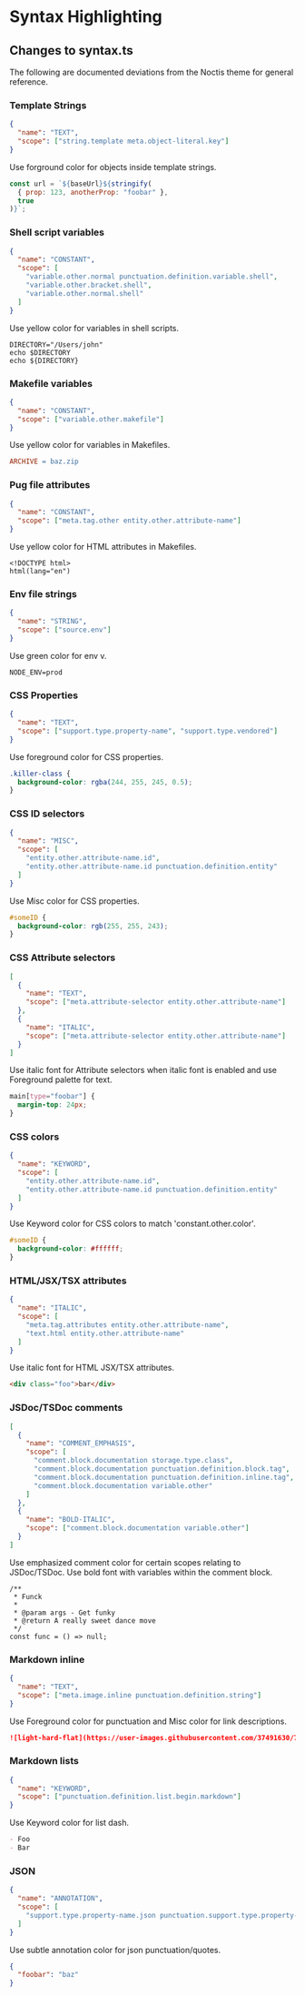 # Syntax Highlighting

## Changes to syntax.ts

The following are documented deviations from the Noctis theme for general reference.

### Template Strings

```json
{
  "name": "TEXT",
  "scope": ["string.template meta.object-literal.key"]
}
```

Use forground color for objects inside template strings.

```js
const url = `${baseUrl}${stringify(
  { prop: 123, anotherProp: "foobar" },
  true
)}`;
```

### Shell script variables

```json
{
  "name": "CONSTANT",
  "scope": [
    "variable.other.normal punctuation.definition.variable.shell",
    "variable.other.bracket.shell",
    "variable.other.normal.shell"
  ]
}
```

Use yellow color for variables in shell scripts.

```shell
DIRECTORY="/Users/john"
echo $DIRECTORY
echo ${DIRECTORY}
```

### Makefile variables

```json
{
  "name": "CONSTANT",
  "scope": ["variable.other.makefile"]
}
```

Use yellow color for variables in Makefiles.

```Makefile
ARCHIVE = baz.zip
```

### Pug file attributes

```json
{
  "name": "CONSTANT",
  "scope": ["meta.tag.other entity.other.attribute-name"]
}
```

Use yellow color for HTML attributes in Makefiles.

```pug
<!DOCTYPE html>
html(lang="en")
```

### Env file strings

```json
{
  "name": "STRING",
  "scope": ["source.env"]
}
```

Use green color for env v.

    NODE_ENV=prod

### CSS Properties

```json
{
  "name": "TEXT",
  "scope": ["support.type.property-name", "support.type.vendored"]
}
```

Use foreground color for CSS properties.

```css
.killer-class {
  background-color: rgba(244, 255, 245, 0.5);
}
```

### CSS ID selectors

```json
{
  "name": "MISC",
  "scope": [
    "entity.other.attribute-name.id",
    "entity.other.attribute-name.id punctuation.definition.entity"
  ]
}
```

Use Misc color for CSS properties.

```css
#someID {
  background-color: rgb(255, 255, 243);
}
```

### CSS Attribute selectors

```json
[
  {
    "name": "TEXT",
    "scope": ["meta.attribute-selector entity.other.attribute-name"]
  },
  {
    "name": "ITALIC",
    "scope": ["meta.attribute-selector entity.other.attribute-name"]
  }
]
```

Use italic font for Attribute selectors when italic font is enabled and use Foreground palette for text.

```css
main[type="foobar"] {
  margin-top: 24px;
}
```

### CSS colors

```json
{
  "name": "KEYWORD",
  "scope": [
    "entity.other.attribute-name.id",
    "entity.other.attribute-name.id punctuation.definition.entity"
  ]
}
```

Use Keyword color for CSS colors to match 'constant.other.color'.

```css
#someID {
  background-color: #ffffff;
}
```

### HTML/JSX/TSX attributes

```json
{
  "name": "ITALIC",
  "scope": [
    "meta.tag.attributes entity.other.attribute-name",
    "text.html entity.other.attribute-name"
  ]
}
```

Use italic font for HTML JSX/TSX attributes.

```html
<div class="foo">bar</div>
```

### JSDoc/TSDoc comments

```json
[
  {
    "name": "COMMENT_EMPHASIS",
    "scope": [
      "comment.block.documentation storage.type.class",
      "comment.block.documentation punctuation.definition.block.tag",
      "comment.block.documentation punctuation.definition.inline.tag",
      "comment.block.documentation variable.other"
    ]
  },
  {
    "name": "BOLD-ITALIC",
    "scope": ["comment.block.documentation variable.other"]
  }
]
```

Use emphasized comment color for certain scopes relating to JSDoc/TSDoc. Use bold font with variables within the comment block.

```tsx
/**
 * Funck
 *
 * @param args - Get funky
 * @return A really sweet dance move
 */
const func = () => null;
```

### Markdown inline

```json
{
  "name": "TEXT",
  "scope": ["meta.image.inline punctuation.definition.string"]
}
```

Use Foreground color for punctuation and Misc color for link descriptions.

```md
![light-hard-flat](https://user-images.githubusercontent.com/37491630/75506444-f5810180-59d5-11ea-9844-03fb609d5d5d.png>)
```

### Markdown lists

```json
{
  "name": "KEYWORD",
  "scope": ["punctuation.definition.list.begin.markdown"]
}
```

Use Keyword color for list dash.

```md
- Foo
- Bar
```

### JSON

```json
{
  "name": "ANNOTATION",
  "scope": [
    "support.type.property-name.json punctuation.support.type.property-name"
  ]
}
```

Use subtle annotation color for json punctuation/quotes.

```json
{
  "foobar": "baz"
}
```
